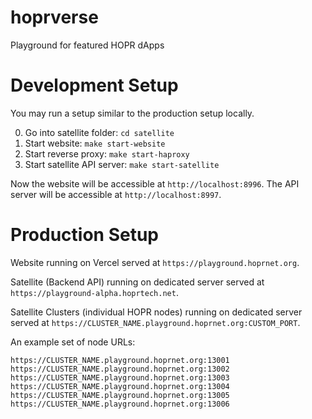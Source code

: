 # hoprverse
Playground for featured HOPR dApps

# Development Setup

You may run a setup similar to the production setup locally.

0. Go into satellite folder: `cd satellite`
1. Start website: `make start-website`
2. Start reverse proxy: `make start-haproxy`
3. Start satellite API server: `make start-satellite`

Now the website will be accessible at `http://localhost:8996`.
The API server will be accessible at `http://localhost:8997`.

# Production Setup

Website running on Vercel served at `https://playground.hoprnet.org`.

Satellite (Backend API) running on dedicated server served at `https://playground-alpha.hoprtech.net`.

Satellite Clusters (individual HOPR nodes) running on dedicated server served at
`https://CLUSTER_NAME.playground.hoprnet.org:CUSTOM_PORT`.

An example set of node URLs:

```
https://CLUSTER_NAME.playground.hoprnet.org:13001
https://CLUSTER_NAME.playground.hoprnet.org:13002
https://CLUSTER_NAME.playground.hoprnet.org:13003
https://CLUSTER_NAME.playground.hoprnet.org:13004
https://CLUSTER_NAME.playground.hoprnet.org:13005
https://CLUSTER_NAME.playground.hoprnet.org:13006
```

